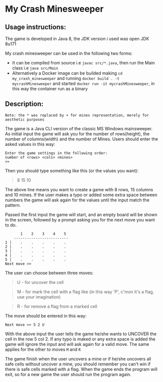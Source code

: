 # My Crash Minesweeper

## Usage instructions:
The game is developed in Java 8, the JDK version i used was open JDK 8u171

My crash minesweeper can be used in the following two forms:
* It can be compiled from source i.e `javac src/*.java`, then run the Main class i.e `java src/Main`
* Alternatively a Docker image can be builded making `cd my_crash_minesweeper` and running `docker build . -t mycrashMinesweeper` and started `docker run -it mycrashMinesweeper`, in this way the container run as a binary

## Description:

```
Note: the * was replaced by + for mines representation, merely for aesthetic purposes
```
The game is a Java CLI version of the classic MS Windows mainsweeper.
As initial input the game will ask you for the number of rows(height), the number of columns(width) and the number of Mines. Users should enter the asked values in this way:

```
Enter the game settings in the following order:
number of <rows> <cols> <mines>
>>
```
Then you should type something like this (or the values you want):
>8 15 10

The above line means you want to create a game with 8 rows, 15 columns and 10 mines. If the user makes a typo or added some extra space between numbers the game will ask again for the values until the input match the pattern.

Passed the first input the game will start, and an empty board will be shown in the screen, followed by a prompt asking you for the next move you want to do.

```
       1    2    3    4    5
    -------------------------
1 |    .    .    .    .    .
2 |    .    .    .    .    .
3 |    .    .    .    .    .
4 |    .    .    .    .    .
5 |    .    .    .    .    .
Next move >>
```

The user can choose between three moves:
> U - for uncover the cell

> M - for mark the cell with a flag like (in this way 'P', c'mon it's a flag, use your imagination)

> R - for remove a flag from a marked cell

The move should be entered in this way:

```
Next move >> 5 2 U
```
With the above input the user tells the game he/she wants to UNCOVER the cell in the row 5 col 2. If any typo is maked or any extra space is added the game will ignore the input and will ask again for a valid move. The same applies for the other to moves `M` and `R`

The game finish when the user uncovers a mine or if he/she uncovers all safe cells without uncover a mine, you should remember you can't win if there is safe cells marked with a flag. When the game ends the program will exit, so for a new game the user should run the program again.